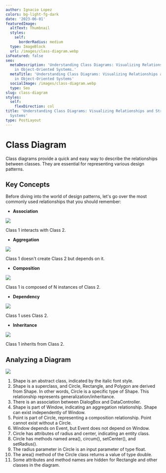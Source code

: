 ```yaml
---
author: Ignacio Lopez
colors: bg-light-fg-dark
date: '2023-06-01'
featuredImage:
  altText: Thumbnail
  styles:
    self:
      borderRadius: medium
  type: ImageBlock
  url: /images/class-diagram.webp
isFeatured: false
seo:
  metaDescription: 'Understanding Class Diagrams: Visualizing Relationships and Structure
    in Object-Oriented Systems.'
  metaTitle: 'Understanding Class Diagrams: Visualizing Relationships and Structure
    in Object-Oriented Systems'
  socialImage: /images/class-diagram.webp
  type: Seo
slug: class-diagram
styles:
  self:
    flexDirection: col
title: 'Understanding Class Diagrams: Visualizing Relationships and Structure in Object-Oriented
  Systems'
type: PostLayout
---
```


# Class Diagram

Class diagrams provide a quick and easy way to describe the relationships between classes. They are essential for representing various design patterns.

## Key Concepts

Before diving into the world of design patterns, let's go over the most commonly used relationships that you should remember:

-   **Association**

![](./images/asossiation.png)

Class 1 interacts with Class 2.

-   **Aggregation**

![](./images/aggregation.png)

Class 1 doesn't create Class 2 but depends on it.

-   **Composition**

![](./images/composition.png)

Class 1 is composed of N instances of Class 2.

-   **Dependency**

![](./images/dependency.png)

Class 1 uses Class 2.

-   **Inheritance**
  
![](./images/inheritance.png)

Class 1 inherits from Class 2.



## Analyzing a Diagram

![](./images/class-diagram.png)

1.  Shape is an abstract class, indicated by the italic font style.
2.  Shape is a superclass, and Circle, Rectangle, and Polygon are derived from Shape. In other words, Circle is a specific type of Shape. This relationship represents generalization/inheritance.
3.  There is an association between DialogBox and DataController.
4.  Shape is part of Window, indicating an aggregation relationship. Shape can exist independently of Window.
5.  Point is part of Circle, representing a composition relationship. Point cannot exist without a Circle.
6.  Window depends on Event, but Event does not depend on Window.
7.  Circle has attributes of radius and center, indicating an entity class.
8.  Circle has methods named area(), circum(), setCenter(), and setRadius().
9.  The radius parameter in Circle is an input parameter of type float.
10.  The area() method of the Circle class returns a value of type double.
11.  Some attributes and method names are hidden for Rectangle and other classes in the diagram.